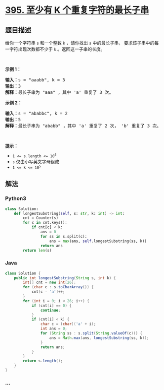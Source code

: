 # [395. 至少有 K 个重复字符的最长子串](https://leetcode-cn.com/problems/longest-substring-with-at-least-k-repeating-characters)



## 题目描述

<!-- 这里写题目描述 -->

<p>给你一个字符串 <code>s</code> 和一个整数 <code>k</code> ，请你找出 <code>s</code> 中的最长子串， 要求该子串中的每一字符出现次数都不少于 <code>k</code> 。返回这一子串的长度。</p>

<p> </p>

<p><strong>示例 1：</strong></p>

<pre>
<strong>输入：</strong>s = "aaabb", k = 3
<strong>输出：</strong>3
<strong>解释：</strong>最长子串为 "aaa" ，其中 'a' 重复了 3 次。
</pre>

<p><strong>示例 2：</strong></p>

<pre>
<strong>输入：</strong>s = "ababbc", k = 2
<strong>输出：</strong>5
<strong>解释：</strong>最长子串为 "ababb" ，其中 'a' 重复了 2 次， 'b' 重复了 3 次。</pre>

<p> </p>

<p><strong>提示：</strong></p>

<ul>
	<li><code>1 <= s.length <= 10<sup>4</sup></code></li>
	<li><code>s</code> 仅由小写英文字母组成</li>
	<li><code>1 <= k <= 10<sup>5</sup></code></li>
</ul>


## 解法

<!-- 这里可写通用的实现逻辑 -->

<!-- tabs:start -->

### **Python3**

<!-- 这里可写当前语言的特殊实现逻辑 -->

```python
class Solution:
    def longestSubstring(self, s: str, k: int) -> int:
        cnt = Counter(s)
        for c in cnt.keys():
            if cnt[c] < k:
                ans = 0
                for ss in s.split(c):
                    ans = max(ans, self.longestSubstring(ss, k))
                return ans
        return len(s)
```

### **Java**

<!-- 这里可写当前语言的特殊实现逻辑 -->

```java
class Solution {
    public int longestSubstring(String s, int k) {
        int[] cnt = new int[26];
        for (char c : s.toCharArray()) {
            cnt[c - 'a']++;
        }
        for (int i = 0; i < 26; i++) {
            if (cnt[i] == 0) {
                continue;
            }
            if (cnt[i] < k) {
                char c = (char)('a' + i);
                int ans = 0;
                for (String ss : s.split(String.valueOf(c))) {
                    ans = Math.max(ans, longestSubstring(ss, k));
                }
                return ans;
            }
        }
        return s.length();
    }
}
```

### **...**

```

```

<!-- tabs:end -->
